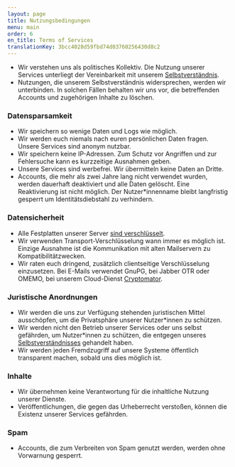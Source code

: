 ```yaml
---
layout: page
title: Nutzungsbedingungen
menu: main
order: 6
en_title: Terms of Services
translationKey: 3bcc4028d59fbd74d03760256430d8c2
---
```


 * Wir verstehen uns als politisches Kollektiv. Die Nutzung unserer Services unterliegt der Vereinbarkeit mit unserem [Selbstverständnis](/about-us.html).
 * Nutzungen, die unserem Selbstverständnis widersprechen, werden wir unterbinden. In solchen Fällen behalten wir uns vor, die betreffenden Accounts und zugehörigen Inhalte zu löschen.

### Datensparsamkeit

 * Wir speichern so wenige Daten und Logs wie möglich.
 * Wir werden euch niemals nach euren persönlichen Daten fragen. Unsere Services sind anonym nutzbar.
 * Wir speichern keine IP-Adressen. Zum Schutz vor Angriffen und zur Fehlersuche kann es kurzzeitige Ausnahmen geben.
 * Unsere Services sind werbefrei. Wir übermitteln keine Daten an Dritte.
 * Accounts, die mehr als zwei Jahre lang nicht verwendet wurden, werden dauerhaft deaktiviert und alle Daten gelöscht. Eine Reaktivierung ist nicht möglich. Der Nutzer\*innenname bleibt langfristig gesperrt um Identitätsdiebstahl zu verhindern.

### Datensicherheit

 * Alle Festplatten unserer Server [sind verschlüsselt](https://hln.com/encrypting-data-at-rest-on-servers-what-does-it-get-you/).
 * Wir verwenden Transport-Verschlüsselung wann immer es möglich ist. Einzige Ausnahme ist die Kommunikation mit alten Mailservern zu Kompatibilitätzwecken.
 * Wir raten euch dringend, zusätzlich clientseitige Verschlüsselung einzusetzen. Bei E-Mails verwendet GnuPG, bei Jabber OTR oder OMEMO, bei unserem Cloud-Dienst [Cryptomator](https://cryptomator.org/de/).

### Juristische Anordnungen

 * Wir werden die uns zur Verfügung stehenden juristischen Mittel ausschöpfen, um die Privatsphäre unserer Nutzer*innen zu schützen.
 * Wir werden nicht den Betrieb unserer Services oder uns selbst gefährden, um Nutzer*innen zu schützen, die entgegen unseres [Selbstverständnisses](/about-us.html) gehandelt haben.
 * Wir werden jeden Fremdzugriff auf unsere Systeme öffentlich transparent machen, sobald uns dies möglich ist.

### Inhalte

 * Wir übernehmen keine Verantwortung für die inhaltliche Nutzung unserer Dienste.
 * Veröffentlichungen, die gegen das Urheberrecht verstoßen, können die Existenz unserer Services gefährden.

### Spam

 * Accounts, die zum Verbreiten von Spam genutzt werden, werden ohne Vorwarnung gesperrt.
